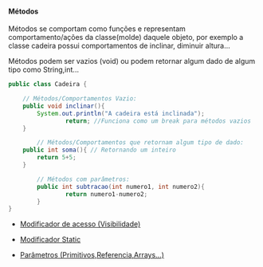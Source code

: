 #### Métodos

Métodos se comportam como funções e representam comportamento/ações da classe(molde) daquele objeto, por exemplo a classe cadeira possui comportamentos de inclinar, diminuir altura…

Métodos podem ser vazios (void) ou podem retornar algum dado de algum tipo como String,int...

```java
public class Cadeira {

    // Métodos/Comportamentos Vazio:
    public void inclinar(){
        System.out.println("A cadeira está inclinada");
				return; //Funciona como um break para métodos vazios
    }

		// Métodos/Comportamentos que retornam algum tipo de dado:
    public int soma(){ // Retornando um inteiro
        return 5+5;
    }

		// Métodos com parâmetros:
		public int subtracao(int numero1, int numero2){
				return numero1-numero2;
		}
}
```

- [Modificador de acesso (Visibilidade)](modificador_acesso.md)

- [Modificador Static](modificador_static.md)

- [Parâmetros (Primitivos,Referencia,Arrays…)](parametros.md)